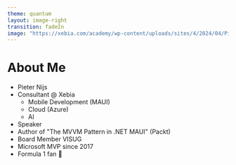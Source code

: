 ```yaml
---
theme: quantum
layout: image-right
transition: fadeIn
image: "https://xebia.com/academy/wp-content/uploads/sites/4/2024/04/Pieter-Nijs.png"
---
```


# About Me

- Pieter Nijs
- Consultant @ Xebia
  - Mobile Development (MAUI)
  - Cloud (Azure)
  - AI
- Speaker
- Author of "The MVVM Pattern in .NET MAUI" (Packt)
- Board Member VISUG
- Microsoft MVP since 2017
- Formula 1 fan 🧡